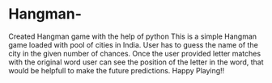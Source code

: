 # Hangman-
Created Hangman game with the help of python
This is a simple Hangman game loaded with pool of cities in India. 
User has to guess the name of the city in the given number of chances.
Once the user provided letter matches with the original word user can see the position of the letter in the word, that would be helpfull to make the future predictions.
Happy Playing!!
